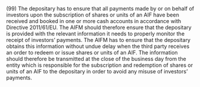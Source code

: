 (99) The depositary has to ensure that all payments made by or on behalf of investors upon the subscription of shares or units of an AIF have been received and booked in one or more cash accounts in accordance with Directive 2011/61/EU. The AIFM should therefore ensure that the depositary is provided with the relevant information it needs to properly monitor the receipt of investors’ payments. The AIFM has to ensure that the depositary obtains this information without undue delay when the third party receives an order to redeem or issue shares or units of an AIF. The information should therefore be transmitted at the close of the business day from the entity which is responsible for the subscription and redemption of shares or units of an AIF to the depositary in order to avoid any misuse of investors’ payments.